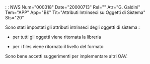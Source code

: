  :  : NWS Num="000318" Date="20000713" Rel="" Atr="G. Galdini" Tem="APP" App="B£" Tit="Attributi Intrinseci su Oggetti di Sistema" Sts="20"

Sono stati impostati gli attributi intrinseci degli oggetti di sistema  : 

   -  per tutti gli oggetti viene ritornata la libreria

   -  per i files viene ritornato il livello del formato

Sono bene accetti suggerimenti per implementare altri OAV.



